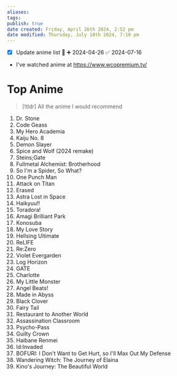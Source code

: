 ```yaml
---
aliases: 
tags: 
publish: true
date created: Friday, April 26th 2024, 2:52 pm
date modified: Thursday, July 18th 2024, 7:10 pm
---
```


- [x] Update anime list 🔽 ➕ 2024-04-26 ✅ 2024-07-16
- I've watched anime at https://www.wcopremium.tv/

# Top Anime

> [!tldr] All the anime I would recommend

1. Dr. Stone
2. Code Geass
3. My Hero Academia
4. Kaiju No. 8
5. Demon Slayer
6. Spice and Wolf (2024 remake)
7. Steins;Gate
8. Fullmetal Alchemist: Brotherhood
9. So I'm a Spider, So What?
10. One Punch Man
11. Attack on Titan
12. Erased
13. Astra Lost in Space
14. Haikyuu!!
15. Toradora!
16. Amagi Brilliant Park
17. Konosuba
18. My Love Story
19. Hellsing Ultimate
20. ReLIFE
21. Re:Zero
22. Violet Evergarden
23. Log Horizon
24. GATE
25. Charlotte
26. My Little Monster
27. Angel Beats!
28. Made in Abyss
29. Black Clover
30. Fairy Tail
31. Restaurant to Another World
32. Assassination Classroom
33. Psycho-Pass
34. Guilty Crown
35. Haibane Renmei
36. Id:Invaded
37. BOFURI: I Don't Want to Get Hurt, so I'll Max Out My Defense
38. Wandering Witch: The Journey of Elaina
39. Kino's Journey: The Beautiful World